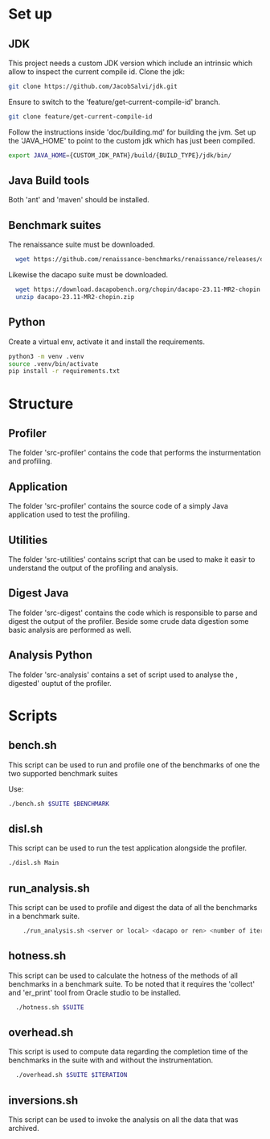 # Set up

## JDK
This project needs a custom JDK version which include an intrinsic which allow to inspect the current compile id.
Clone the jdk:

```bash
git clone https://github.com/JacobSalvi/jdk.git
```
Ensure to switch to the 'feature/get-current-compile-id' branch.
```bash
git clone feature/get-current-compile-id
```
Follow the instructions inside 'doc/building.md' for building the jvm.
Set up the 'JAVA_HOME' to point to the custom jdk which has just been compiled.

```bash
export JAVA_HOME={CUSTOM_JDK_PATH}/build/{BUILD_TYPE}/jdk/bin/
```


## Java Build tools
Both 'ant' and 'maven' should be installed.


## Benchmark suites

The renaissance suite must be downloaded.
```bash
  wget https://github.com/renaissance-benchmarks/renaissance/releases/download/v0.16.0/renaissance-gpl-0.16.0.jar
```

Likewise the dacapo suite must be downloaded.
```bash
  wget https://download.dacapobench.org/chopin/dacapo-23.11-MR2-chopin.zip
  unzip dacapo-23.11-MR2-chopin.zip
```

## Python
Create a virtual env, activate it and install the requirements.
```bash
python3 -m venv .venv
source .venv/bin/activate
pip install -r requirements.txt
```


# Structure
## Profiler
The folder 'src-profiler' contains the code that performs the insturmentation and profiling.

## Application
The folder 'src-profiler' contains the source code of a simply Java application used to test the profiling.

## Utilities
The folder 'src-utilities' contains script that can be used to make it easir to understand the output of the profiling and analysis.

## Digest Java
The folder 'src-digest' contains the code which is responsible to parse and digest the output of the profiler.
Beside some crude data digestion some basic analysis are performed as well.

## Analysis Python
The folder 'src-analysis' contains a set of script used to analyse the , digested' ouptut of the profiler.

# Scripts
## bench.sh
This script can be used to run and profile one of the benchmarks of one the two supported benchmark suites 

Use:
```bash
./bench.sh $SUITE $BENCHMARK
```

## disl.sh
This script can be used to run the test application alongside the profiler.
```bash
./disl.sh Main
```

## run_analysis.sh
This script can be used to profile and digest the data of  all the benchmarks in a benchmark suite.
```bash
	./run_analysis.sh <server or local> <dacapo or ren> <number of iterations per benchmark>
```

## hotness.sh
This script can be used to calculate the hotness of the methods of all benchmarks in a benchmark suite.
To be noted that it requires the 'collect' and 'er_print' tool from Oracle studio to be installed.
```bash
  ./hotness.sh $SUITE
```

## overhead.sh
This script is used to compute data regarding the completion time of the benchmarks in the suite with and without the instrumentation.
```bash
  ./overhead.sh $SUITE $ITERATION
```

## inversions.sh
This script can be used to invoke the analysis on all the data that was archived.

